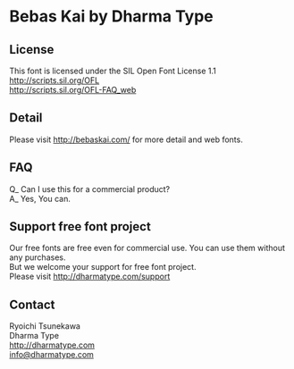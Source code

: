 # Bebas Kai by Dharma Type


## License
This font is licensed under the SIL Open Font License 1.1  
http://scripts.sil.org/OFL  
http://scripts.sil.org/OFL-FAQ_web


## Detail
Please visit http://bebaskai.com/ for more detail and web fonts.


## FAQ
Q_ Can I use this for a commercial product?  
A_ Yes, You can.


## Support free font project
Our free fonts are free even for commercial use. You can use them without any purchases.  
But we welcome your support for free font project.  
Please visit  http://dharmatype.com/support


## Contact
Ryoichi Tsunekawa  
Dharma Type  
http://dharmatype.com  
info@dharmatype.com  
